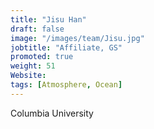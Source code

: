 ```yaml
---
title: "Jisu Han"
draft: false
image: "/images/team/Jisu.jpg"
jobtitle: "Affiliate, GS"
promoted: true
weight: 51
Website:
tags: [Atmosphere, Ocean]
---
```



Columbia University
